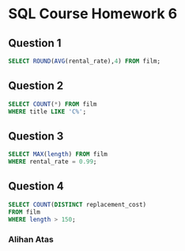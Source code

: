 # SQL Course Homework 6



## Question 1



```sql
SELECT ROUND(AVG(rental_rate),4) FROM film;
```



## Question  2



```sql
SELECT COUNT(*) FROM film
WHERE title LIKE 'C%';	
```



##  Question  3



```sql
SELECT MAX(length) FROM film 
WHERE rental_rate = 0.99;
```



##  Question  4



```sql
SELECT COUNT(DISTINCT replacement_cost)  
FROM film
WHERE length > 150;
```

### 																																							Alihan Atas

